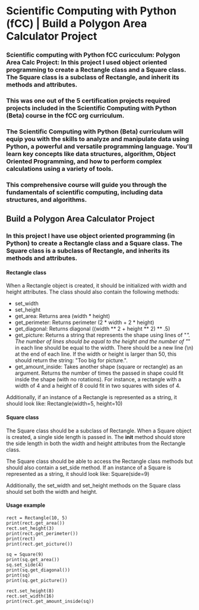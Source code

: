 # Scientific Computing with Python (fCC) | Build a Polygon Area Calculator Project

### Scientific computing with Python fCC curicculum: Polygon Area Calc Project: In this project I used object oriented programming to create a Rectangle class and a Square class. The Square class is a subclass of Rectangle, and inherit its methods and attributes.
### This was one out of the 5 certification projects required projects included in the Scientific Computing with Python (Beta) course in the fCC org curriculum.

### The Scientific Computing with Python (Beta) curriculum will equip you with the skills to analyze and manipulate data using Python, a powerful and versatile programming language. You'll learn key concepts like data structures, algorithm, Object Oriented Programming, and how to perform complex calculations using a variety of tools.
### This comprehensive course will guide you through the fundamentals of scientific computing, including data structures, and algorithms.

## Build a Polygon Area Calculator Project

### In this project I have use object oriented programming (in Python) to create a Rectangle class and a Square class. The Square class is a subclass of Rectangle, and inherits its methods and attributes.
#### Rectangle class

When a Rectangle object is created, it should be initialized with width and height attributes. The class should also contain the following methods:
- set_width
- set_height
- get_area: Returns area (width * height)
- get_perimeter: Returns perimeter (2 * width + 2 * height)
- get_diagonal: Returns diagonal ((width ** 2 + height ** 2) ** .5)
- get_picture: Returns a string that represents the shape using lines of "*". The number of lines should be equal to the height and the number of "*" in each line should be equal to the width. There should be a new line (\n) at the end of each line. If the width or height is larger than 50, this should return the string: "Too big for picture.".
- get_amount_inside: Takes another shape (square or rectangle) as an argument. Returns the number of times the passed in shape could fit inside the shape (with no rotations). For instance, a rectangle with a width of 4 and a height of 8 could fit in two squares with sides of 4.

Additionally, if an instance of a Rectangle is represented as a string, it should look like: Rectangle(width=5, height=10)
#### Square class

The Square class should be a subclass of Rectangle. When a Square object is created, a single side length is passed in. The __init__ method should store the side length in both the width and height attributes from the Rectangle class.

The Square class should be able to access the Rectangle class methods but should also contain a set_side method. If an instance of a Square is represented as a string, it should look like: Square(side=9)

Additionally, the set_width and set_height methods on the Square class should set both the width and height.
#### Usage example
```
rect = Rectangle(10, 5)
print(rect.get_area())
rect.set_height(3)
print(rect.get_perimeter())
print(rect)
print(rect.get_picture())

sq = Square(9)
print(sq.get_area())
sq.set_side(4)
print(sq.get_diagonal())
print(sq)
print(sq.get_picture())

rect.set_height(8)
rect.set_width(16)
print(rect.get_amount_inside(sq))
```
